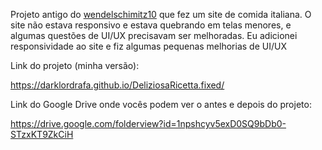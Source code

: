 Projeto antigo do [wendelschimitz10](https://github.com/wendelschimitz10) que fez um site de comida italiana. O site não estava responsivo e estava quebrando em telas menores, e algumas questões de UI/UX precisavam ser melhoradas. Eu adicionei responsividade ao site e fiz algumas pequenas melhorias de UI/UX

Link do projeto (minha versão):

https://darklordrafa.github.io/DeliziosaRicetta.fixed/

Link do Google Drive onde vocês podem ver o antes e depois do projeto:

https://drive.google.com/folderview?id=1npshcyv5exD0SQ9bDb0-STzxKT9ZkCiH
